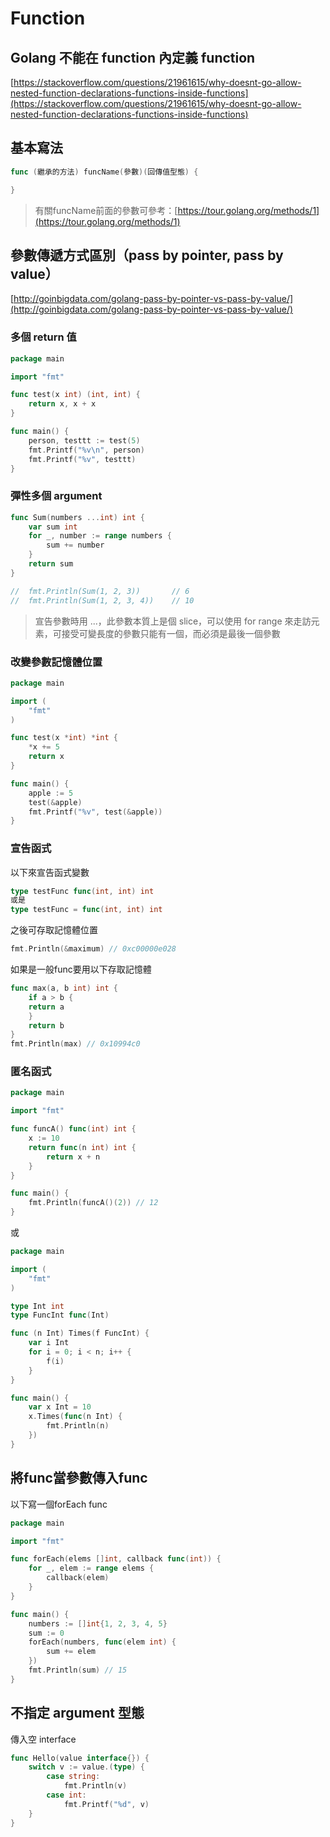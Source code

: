 # Function

## Golang 不能在 function 內定義 function

[https://stackoverflow.com/questions/21961615/why-doesnt-go-allow-nested-function-declarations-functions-inside-functions](https://stackoverflow.com/questions/21961615/why-doesnt-go-allow-nested-function-declarations-functions-inside-functions)

## 基本寫法

```go
func (繼承的方法) funcName(參數)(回傳值型態) {

}
```

> 有關funcName前面的參數可參考：[https://tour.golang.org/methods/1](https://tour.golang.org/methods/1)

## 參數傳遞方式區別（pass by pointer, pass by value）

[http://goinbigdata.com/golang-pass-by-pointer-vs-pass-by-value/](http://goinbigdata.com/golang-pass-by-pointer-vs-pass-by-value/)

### 多個 return 值

```go
package main

import "fmt"

func test(x int) (int, int) {
    return x, x + x
}

func main() {
    person, testtt := test(5)
    fmt.Printf("%v\n", person)
    fmt.Printf("%v", testtt)
}
```

### 彈性多個 argument

```go
func Sum(numbers ...int) int {
    var sum int
    for _, number := range numbers {
        sum += number
    }
    return sum
}

//  fmt.Println(Sum(1, 2, 3))       // 6
//  fmt.Println(Sum(1, 2, 3, 4))    // 10
```

> 宣告參數時用 ...，此參數本質上是個 slice，可以使用 for range 來走訪元素，可接受可變長度的參數只能有一個，而必須是最後一個參數

### 改變參數記憶體位置

```go
package main

import (
    "fmt"
)

func test(x *int) *int {
    *x += 5
    return x
}

func main() {
    apple := 5
    test(&apple)
    fmt.Printf("%v", test(&apple))
}
```

### 宣告函式

以下來宣告函式變數

```go
type testFunc func(int, int) int
或是
type testFunc = func(int, int) int
```

之後可存取記憶體位置

```go
fmt.Println(&maximum) // 0xc00000e028
```

如果是一般func要用以下存取記憶體

```go
func max(a, b int) int {
    if a > b {
    return a
    }
    return b
}
fmt.Println(max) // 0x10994c0
```

### 匿名函式

```go
package main

import "fmt"

func funcA() func(int) int {
    x := 10
    return func(n int) int {
        return x + n
    }
}

func main() {
    fmt.Println(funcA()(2)) // 12
}
```

或

```go
package main

import (
    "fmt"
)

type Int int
type FuncInt func(Int)

func (n Int) Times(f FuncInt) {
    var i Int
    for i = 0; i < n; i++ {
        f(i)
    }
}

func main() {
    var x Int = 10
    x.Times(func(n Int) {
        fmt.Println(n)
    })
}
```

## 將func當參數傳入func

以下寫一個forEach func

```go
package main

import "fmt"

func forEach(elems []int, callback func(int)) {
    for _, elem := range elems {
        callback(elem)
    }
}

func main() {
    numbers := []int{1, 2, 3, 4, 5}
    sum := 0
    forEach(numbers, func(elem int) {
        sum += elem
    })
    fmt.Println(sum) // 15
}
```

## 不指定 argument 型態

傳入空 interface

```go
func Hello(value interface{}) {  
    switch v := value.(type) {
        case string:
            fmt.Println(v)
        case int:
            fmt.Printf("%d", v)
    }
}
```

